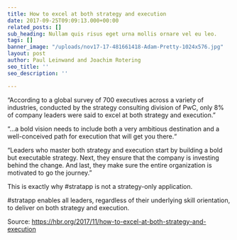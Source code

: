```yaml
---
title: How to excel at both strategy and execution
date: 2017-09-25T09:09:13.000+00:00
related_posts: []
sub_heading: Nullam quis risus eget urna mollis ornare vel eu leo.
tags: []
banner_image: "/uploads/nov17-17-481661418-Adam-Pretty-1024x576.jpg"
layout: post
author: Paul Leinwand and Joachim Rotering
seo_title: ''
seo_description: ''

---
```

“According to a global survey of 700 executives across a variety of industries, conducted by the strategy consulting division of PwC, only 8% of company leaders were said to excel at both strategy and execution.”

“...a bold vision needs to include both a very ambitious destination and a well-conceived path for execution that will get you there.“

“Leaders who master both strategy and execution start by building a bold but executable strategy. Next, they ensure that the company is investing behind the change. And last, they make sure the entire organization is motivated to go the journey.”

This is exactly why #stratapp is not a strategy-only application.

\#stratapp enables all leaders, regardless of their underlying skill orientation, to deliver on both strategy and execution.

Source: https://hbr.org/2017/11/how-to-excel-at-both-strategy-and-execution
